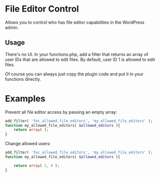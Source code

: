 # File Editor Control

Allows you to control who has file editor capabilities in the WordPress admin.

## Usage
There's no UI. In your functions.php, add a filter that returns an array of user IDs that are allowed to edit files. By default, user ID 1 is allowed to edit files.

Of course you can always just copy the plugin code and put it in your functions directly.

# Examples
Prevent all file editor access by passing an empty array:

```php
add_filter( 'fec_allowed_file_editors', 'my_allowed_file_editors' );
function my_allowed_file_editors( $allowed_editors ){
	return array( );
}
```

Change allowed users:

```php
add_filter( 'fec_allowed_file_editors', 'my_allowed_file_editors' );
function my_allowed_file_editors( $allowed_editors ){

	return array( 2, 4 );
}
```